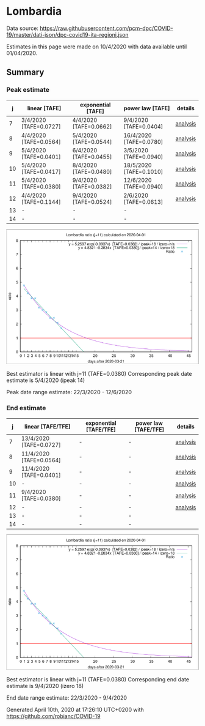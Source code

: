 # Lombardia


Data source: https://raw.githubusercontent.com/pcm-dpc/COVID-19/master/dati-json/dpc-covid19-ita-regioni.json

Estimates in this page were made on 10/4/2020 with data available until 01/04/2020.


## Summary 

### Peak estimate 
|j|linear [TAFE]|exponential [TAFE]|power law [TAFE]|details|
|---|----|-----------|---------|-------|
|7|3/4/2020 [TAFE=0.0727]|4/4/2020 [TAFE=0.0662]|9/4/2020 [TAFE=0.0404]|[analysis](COVID-19_lombardia_j7_2020-04-01.md)|
|8|4/4/2020 [TAFE=0.0564]|5/4/2020 [TAFE=0.0544]|16/4/2020 [TAFE=0.0780]|[analysis](COVID-19_lombardia_j8_2020-04-01.md)|
|9|5/4/2020 [TAFE=0.0401]|6/4/2020 [TAFE=0.0455]|3/5/2020 [TAFE=0.0940]|[analysis](COVID-19_lombardia_j9_2020-04-01.md)|
|10|5/4/2020 [TAFE=0.0417]|8/4/2020 [TAFE=0.0480]|18/5/2020 [TAFE=0.1010]|[analysis](COVID-19_lombardia_j10_2020-04-01.md)|
|11|5/4/2020 [TAFE=0.0380]|9/4/2020 [TAFE=0.0382]|12/6/2020 [TAFE=0.0940]|[analysis](COVID-19_lombardia_j11_2020-04-01.md)|
|12|4/4/2020 [TAFE=0.1144]|9/4/2020 [TAFE=0.0524]|2/6/2020 [TAFE=0.0613]|[analysis](COVID-19_lombardia_j12_2020-04-01.md)|
|13|-|-|-||
|14|-|-|-||

![best peak estimate](COVID-19_lombardia_j11_2020-04-01.png)

Best estimator is linear with j=11 (TAFE=0.0380)
Corresponding peak date estimate is 5/4/2020 (ipeak 14)


Peak date range estimate: 22/3/2020 - 12/6/2020

### End estimate 
|j|linear [TAFE/TFE]|exponential [TAFE/TFE]|power law [TAFE/TFE]|details|
|---|----|-----------|---------|-------|
|7|13/4/2020 [TAFE=0.0727]|-|-|[analysis](COVID-19_lombardia_j7_2020-04-01.md)|
|8|11/4/2020 [TAFE=0.0564]|-|-|[analysis](COVID-19_lombardia_j8_2020-04-01.md)|
|9|11/4/2020 [TAFE=0.0401]|-|-|[analysis](COVID-19_lombardia_j9_2020-04-01.md)|
|10|-|-|-|[analysis](COVID-19_lombardia_j10_2020-04-01.md)|
|11|9/4/2020 [TAFE=0.0380]|-|-|[analysis](COVID-19_lombardia_j11_2020-04-01.md)|
|12|-|-|-|[analysis](COVID-19_lombardia_j12_2020-04-01.md)|
|13|-|-|-||
|14|-|-|-||

![best zero estimate](COVID-19_lombardia_j11_2020-04-01.png)

Best estimator is linear with j=11 (TAFE=0.0380)
Corresponding end date estimate is 9/4/2020 (izero 18)


End date range estimate: 22/3/2020 - 9/4/2020

Generated April 10th, 2020 at 17:26:10 UTC+0200 with https://github.com/robianc/COVID-19

